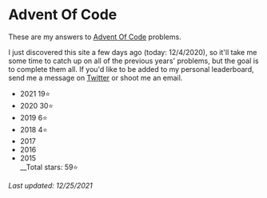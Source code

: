 # Advent Of Code
These are my answers to [Advent Of Code](https://adventofcode.com) problems.

I just discovered this site a few days ago (today: 12/4/2020), so it'll take me some time to catch up on all of the previous years' problems, but the goal is to complete them all. If you'd like to be added to my personal leaderboard, send me a message on [Twitter](https://twitter.com/walkercsutton) or shoot me an email.

* 2021 19⭐
* 2020 30⭐
* 2019 6⭐
* 2018 4⭐
* 2017
* 2016
* 2015    
__Total stars: 59⭐

_Last updated: 12/25/2021_
